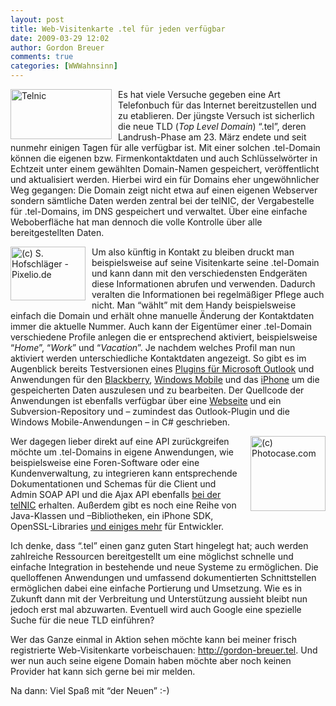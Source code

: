 ```yaml
---
layout: post
title: Web-Visitenkarte .tel für jeden verfügbar
date: 2009-03-29 12:02
author: Gordon Breuer
comments: true
categories: [WWWahnsinn]
---
```

<p><a href="http://telnic.com/" target="_blank"><img style="border-right-width: 0px; margin: 0px 10px 5px 0px; display: inline; border-top-width: 0px; border-bottom-width: 0px; border-left-width: 0px" title="Telnic" src="http://anheledirwp.blob.core.windows.net/wordpress/2009/03/Telnic.gif" border="0" alt="Telnic" width="162" height="80" align="left" /></a> Es hat viele Versuche gegeben eine Art Telefonbuch f&uuml;r das Internet bereitzustellen und zu etablieren. Der j&uuml;ngste Versuch ist sicherlich die neue TLD (<em>Top Level Domain</em>) &ldquo;.tel&rdquo;, deren Landrush-Phase am 23. M&auml;rz endete und seit nunmehr einigen Tagen f&uuml;r alle verf&uuml;gbar ist. Mit einer solchen .tel-Domain k&ouml;nnen die eigenen bzw. Firmenkontaktdaten und auch Schl&uuml;sselw&ouml;rter in Echtzeit unter einem gew&auml;hlten Domain-Namen gespeichert, ver&ouml;ffentlicht und aktualisiert werden. Hierbei wird ein f&uuml;r Domains eher ungew&ouml;hnlicher Weg gegangen: Die Domain zeigt nicht etwa auf einen eigenen Webserver sondern s&auml;mtliche Daten werden zentral bei der telNIC, der Vergabestelle f&uuml;r .tel-Domains, im DNS gespeichert und verwaltet. &Uuml;ber eine einfache Weboberfl&auml;che hat man dennoch die volle Kontrolle &uuml;ber alle bereitgestellten Daten.</p>
<p><img style="border-right-width: 0px; margin: 0px 10px 5px 0px; display: inline; border-top-width: 0px; border-bottom-width: 0px; border-left-width: 0px" title="(c) S. Hofschl&auml;ger - Pixelio.de" src="http://anheledirwp.blob.core.windows.net/wordpress/2009/03/171255_R_K_B_by_S.Hofschlaeger_pixelio.de_.jpg" border="0" alt="(c) S. Hofschl&auml;ger - Pixelio.de" width="120" height="86" align="left" /> Um also k&uuml;nftig in Kontakt zu bleiben druckt man beispielsweise auf seine Visitenkarte seine .tel-Domain und kann dann mit den verschiedensten Endger&auml;ten diese Informationen abrufen und verwenden. Dadurch veralten die Informationen bei regelm&auml;&szlig;iger Pflege auch nicht. Man &ldquo;w&auml;hlt&rdquo; mit dem Handy beispielsweise einfach die Domain und erh&auml;lt ohne manuelle &Auml;nderung der Kontaktdaten immer die aktuelle Nummer. Auch kann der Eigent&uuml;mer einer .tel-Domain verschiedene Profile anlegen die er entsprechend aktiviert, beispielsweise &ldquo;<em>Home</em>&rdquo;, &ldquo;<em>Work</em>&rdquo; und &ldquo;<em>Vacation</em>&rdquo;. Je nachdem welches Profil man nun aktiviert werden unterschiedliche Kontaktdaten angezeigt. So gibt es im Augenblick bereits Testversionen eines <a href="http://dev.telnic.org/pages/winoutlook/landing.html" target="_blank">Plugins f&uuml;r Microsoft Outlook</a> und Anwendungen f&uuml;r den <a href="http://dev.telnic.org/pages/blackberry/landing.html" target="_blank">Blackberry</a>, <a href="http://dev.telnic.org/pages/winmobile/landing.html" target="_blank">Windows Mobile</a> und das <a href="http://dev.telnic.org/pages/iphone/landing.html" target="_blank">iPhone</a> um die gespeicherten Daten auszulesen und zu bearbeiten. Der Quellcode der Anwendungen ist ebenfalls verf&uuml;gbar &uuml;ber eine <a href="http://dev.telnic.org/trac/browser" target="_blank">Webseite</a> und ein Subversion-Repository und &ndash; zumindest das Outlook-Plugin und die Windows Mobile-Anwendungen &ndash; in C# geschrieben.</p>
<p><img style="border-right-width: 0px; margin: 0px 0px 5px 10px; display: inline; border-top-width: 0px; border-bottom-width: 0px; border-left-width: 0px" title="(c) Photocase.com" src="http://anheledirwp.blob.core.windows.net/wordpress/2009/03/photocase5nas9mdfw9tv.jpg" border="0" alt="(c) Photocase.com" width="120" height="120" align="right" /> Wer dagegen lieber direkt auf eine API zur&uuml;ckgreifen m&ouml;chte um .tel-Domains in eigene Anwendungen, wie beispielsweise eine Foren-Software oder eine Kundenverwaltung, zu integrieren kann entsprechende Dokumentationen und Schemas f&uuml;r die Client und Admin SOAP API und die Ajax API ebenfalls <a href="http://dev.telnic.org/pages/api_landing.html" target="_blank">bei der telNIC</a> erhalten. Au&szlig;erdem gibt es noch eine Reihe von Java-Klassen und &ndash;Bibliotheken, ein iPhone SDK, OpenSSL-Libraries <a href="http://dev.telnic.org/pages/tools.html" target="_blank">und einiges mehr</a> f&uuml;r Entwickler.</p>
<p>Ich denke, dass &ldquo;.tel&rdquo; einen ganz guten Start hingelegt hat; auch werden zahlreiche Ressourcen bereitgestellt um eine m&ouml;glichst schnelle und einfache Integration in bestehende und neue Systeme zu erm&ouml;glichen. Die quelloffenen Anwendungen und umfassend dokumentierten Schnittstellen erm&ouml;glichen dabei eine einfache Portierung und Umsetzung. Wie es in Zukunft dann mit der Verbreitung und Unterst&uuml;tzung aussieht bleibt nun jedoch erst mal abzuwarten. Eventuell wird auch Google eine spezielle Suche f&uuml;r die neue TLD einf&uuml;hren?</p>
<p>Wer das Ganze einmal in Aktion sehen m&ouml;chte kann bei meiner frisch registrierte Web-Visitenkarte vorbeischauen: <a href="http://gordon-breuer.tel">http://gordon-breuer.tel</a>. Und wer nun auch seine eigene Domain haben m&ouml;chte aber noch keinen Provider hat kann sich gerne bei mir melden.</p>
<p>Na dann: Viel Spa&szlig; mit &ldquo;der Neuen&rdquo; :-)</p>
